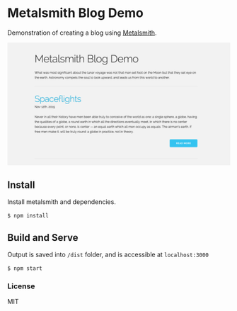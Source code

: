# Metalsmith Blog Demo

Demonstration of creating a blog using [Metalsmith](http://www.metalsmith.io/).

![Metalsmith Blog](MetalsmithBlogDemo.png)


## Install

Install metalsmith and dependencies.

```
$ npm install
```

## Build and Serve

Output is saved into `/dist` folder, and is accessible at `localhost:3000`

```
$ npm start
```

### License

MIT
